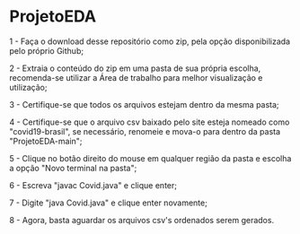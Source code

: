 # ProjetoEDA

1 - Faça o download desse repositório como zip, pela opção disponibilizada pelo próprio Github;

2 - Extraia o conteúdo do zip em uma pasta de sua própria escolha, recomenda-se utilizar a Área de trabalho para melhor visualização e utilização;

3 - Certifique-se que todos os arquivos estejam dentro da mesma pasta;

4 - Certifique-se que o arquivo csv baixado pelo site esteja nomeado como "covid19-brasil", se necessário, renomeie e mova-o para dentro da pasta "ProjetoEDA-main";

5 - Clique no botão direito do mouse em qualquer região da pasta e escolha a opção "Novo terminal na pasta";

6 - Escreva "javac Covid.java" e clique enter;

7 - Digite "java Covid.java" e clique enter novamente;

8 - Agora, basta aguardar os arquivos csv's ordenados serem gerados.
